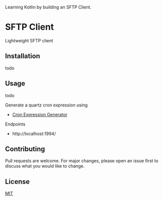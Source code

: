 Learning Kotlin by building an SFTP Client.

# SFTP Client
Lightweight SFTP client 

## Installation
todo

## Usage
todo

Generate a quartz cron expression using
* [Cron Expression Generator](https://www.freeformatter.com/cron-expression-generator-quartz.html)

Endpoints
- http://localhost:1994/

## Contributing
Pull requests are welcome. For major changes, please open an issue first to discuss what you would like to change.

## License
[MIT](https://choosealicense.com/licenses/mit/)


